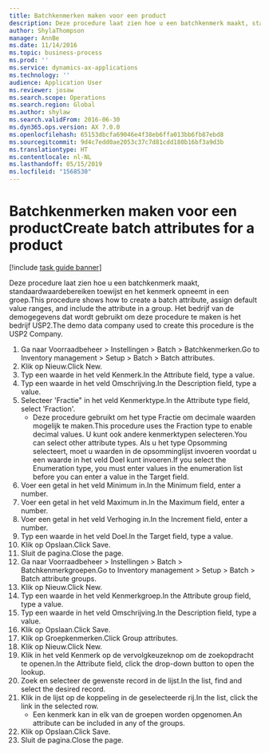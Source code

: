 ```yaml
---
title: Batchkenmerken maken voor een product
description: Deze procedure laat zien hoe u een batchkenmerk maakt, standaardwaardebereiken toewijst en het kenmerk opneemt in een groep.
author: ShylaThompson
manager: AnnBe
ms.date: 11/14/2016
ms.topic: business-process
ms.prod: ''
ms.service: dynamics-ax-applications
ms.technology: ''
audience: Application User
ms.reviewer: josaw
ms.search.scope: Operations
ms.search.region: Global
ms.author: shylaw
ms.search.validFrom: 2016-06-30
ms.dyn365.ops.version: AX 7.0.0
ms.openlocfilehash: 65153dbcfa69046e4f38eb6ffa013bb6fb87ebd8
ms.sourcegitcommit: 9d4c7edd0ae2053c37c7d81cdd180b16bf3a9d3b
ms.translationtype: HT
ms.contentlocale: nl-NL
ms.lasthandoff: 05/15/2019
ms.locfileid: "1568530"
---
```

# <a name="create-batch-attributes-for-a-product"></a><span data-ttu-id="a206b-103">Batchkenmerken maken voor een product</span><span class="sxs-lookup"><span data-stu-id="a206b-103">Create batch attributes for a product</span></span>

[!include [task guide banner](../../includes/task-guide-banner.md)]

<span data-ttu-id="a206b-104">Deze procedure laat zien hoe u een batchkenmerk maakt, standaardwaardebereiken toewijst en het kenmerk opneemt in een groep.</span><span class="sxs-lookup"><span data-stu-id="a206b-104">This procedure shows how to create a batch attribute, assign default value ranges, and include the attribute in a group.</span></span> <span data-ttu-id="a206b-105">Het bedrijf van de demogegevens dat wordt gebruikt om deze procedure te maken is het bedrijf USP2.</span><span class="sxs-lookup"><span data-stu-id="a206b-105">The demo data company used to create this procedure is the USP2 Company.</span></span>

1. <span data-ttu-id="a206b-106">Ga naar Voorraadbeheer > Instellingen > Batch > Batchkenmerken.</span><span class="sxs-lookup"><span data-stu-id="a206b-106">Go to Inventory management > Setup > Batch > Batch attributes.</span></span>
2. <span data-ttu-id="a206b-107">Klik op Nieuw.</span><span class="sxs-lookup"><span data-stu-id="a206b-107">Click New.</span></span>
3. <span data-ttu-id="a206b-108">Typ een waarde in het veld Kenmerk.</span><span class="sxs-lookup"><span data-stu-id="a206b-108">In the Attribute field, type a value.</span></span>
4. <span data-ttu-id="a206b-109">Typ een waarde in het veld Omschrijving.</span><span class="sxs-lookup"><span data-stu-id="a206b-109">In the Description field, type a value.</span></span>
5. <span data-ttu-id="a206b-110">Selecteer 'Fractie" in het veld Kenmerktype.</span><span class="sxs-lookup"><span data-stu-id="a206b-110">In the Attribute type field, select 'Fraction'.</span></span>
    * <span data-ttu-id="a206b-111">Deze procedure gebruikt om het type Fractie om decimale waarden mogelijk te maken.</span><span class="sxs-lookup"><span data-stu-id="a206b-111">This procedure uses the Fraction type to enable decimal values.</span></span> <span data-ttu-id="a206b-112">U kunt ook andere kenmerktypen selecteren.</span><span class="sxs-lookup"><span data-stu-id="a206b-112">You can select other attribute types.</span></span> <span data-ttu-id="a206b-113">Als u het type Opsomming selecteert, moet u waarden in de opsomminglijst invoeren voordat u een waarde in het veld Doel kunt invoeren.</span><span class="sxs-lookup"><span data-stu-id="a206b-113">If you select the Enumeration type, you must enter values in the enumeration list before you can enter a value in the Target field.</span></span>  
6. <span data-ttu-id="a206b-114">Voer een getal in het veld Minimum in.</span><span class="sxs-lookup"><span data-stu-id="a206b-114">In the Minimum field, enter a number.</span></span>
7. <span data-ttu-id="a206b-115">Voer een getal in het veld Maximum in.</span><span class="sxs-lookup"><span data-stu-id="a206b-115">In the Maximum field, enter a number.</span></span>
8. <span data-ttu-id="a206b-116">Voer een getal in het veld Verhoging in.</span><span class="sxs-lookup"><span data-stu-id="a206b-116">In the Increment field, enter a number.</span></span>
9. <span data-ttu-id="a206b-117">Typ een waarde in het veld Doel.</span><span class="sxs-lookup"><span data-stu-id="a206b-117">In the Target field, type a value.</span></span>
10. <span data-ttu-id="a206b-118">Klik op Opslaan.</span><span class="sxs-lookup"><span data-stu-id="a206b-118">Click Save.</span></span>
11. <span data-ttu-id="a206b-119">Sluit de pagina.</span><span class="sxs-lookup"><span data-stu-id="a206b-119">Close the page.</span></span>
12. <span data-ttu-id="a206b-120">Ga naar Voorraadbeheer > Instellingen > Batch > Batchkenmerkgroepen.</span><span class="sxs-lookup"><span data-stu-id="a206b-120">Go to Inventory management > Setup > Batch > Batch attribute groups.</span></span>
13. <span data-ttu-id="a206b-121">Klik op Nieuw.</span><span class="sxs-lookup"><span data-stu-id="a206b-121">Click New.</span></span>
14. <span data-ttu-id="a206b-122">Typ een waarde in het veld Kenmerkgroep.</span><span class="sxs-lookup"><span data-stu-id="a206b-122">In the Attribute group field, type a value.</span></span>
15. <span data-ttu-id="a206b-123">Typ een waarde in het veld Omschrijving.</span><span class="sxs-lookup"><span data-stu-id="a206b-123">In the Description field, type a value.</span></span>
16. <span data-ttu-id="a206b-124">Klik op Opslaan.</span><span class="sxs-lookup"><span data-stu-id="a206b-124">Click Save.</span></span>
17. <span data-ttu-id="a206b-125">Klik op Groepkenmerken.</span><span class="sxs-lookup"><span data-stu-id="a206b-125">Click Group attributes.</span></span>
18. <span data-ttu-id="a206b-126">Klik op Nieuw.</span><span class="sxs-lookup"><span data-stu-id="a206b-126">Click New.</span></span>
19. <span data-ttu-id="a206b-127">Klik in het veld Kenmerk op de vervolgkeuzeknop om de zoekopdracht te openen.</span><span class="sxs-lookup"><span data-stu-id="a206b-127">In the Attribute field, click the drop-down button to open the lookup.</span></span>
20. <span data-ttu-id="a206b-128">Zoek en selecteer de gewenste record in de lijst.</span><span class="sxs-lookup"><span data-stu-id="a206b-128">In the list, find and select the desired record.</span></span>
21. <span data-ttu-id="a206b-129">Klik in de lijst op de koppeling in de geselecteerde rij.</span><span class="sxs-lookup"><span data-stu-id="a206b-129">In the list, click the link in the selected row.</span></span>
    * <span data-ttu-id="a206b-130">Een kenmerk kan in elk van de groepen worden opgenomen.</span><span class="sxs-lookup"><span data-stu-id="a206b-130">An attribute can be included in any of the groups.</span></span>  
22. <span data-ttu-id="a206b-131">Klik op Opslaan.</span><span class="sxs-lookup"><span data-stu-id="a206b-131">Click Save.</span></span>
23. <span data-ttu-id="a206b-132">Sluit de pagina.</span><span class="sxs-lookup"><span data-stu-id="a206b-132">Close the page.</span></span>


